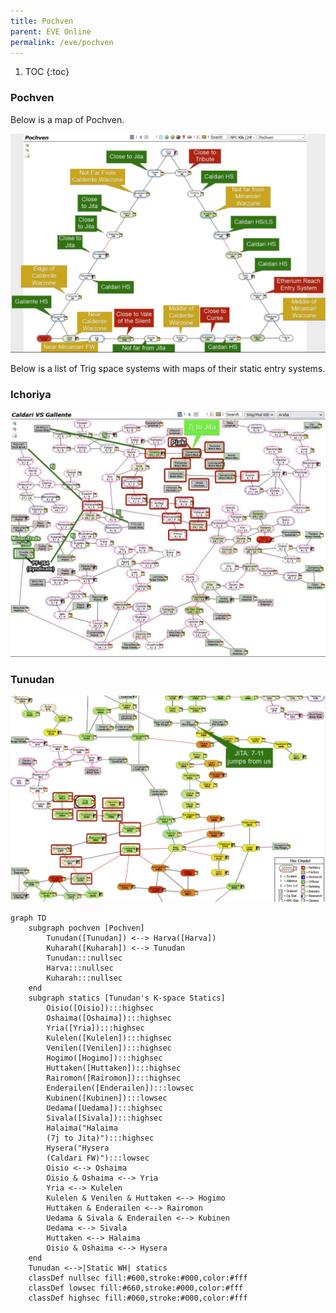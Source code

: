 ```yaml
---
title: Pochven
parent: EVE Online
permalink: /eve/pochven
---
```

1. TOC
{:toc}
### Pochven
Below is a map of Pochven.

![Pochven](/images/eve/pochven.jpg)

Below is a list of Trig space systems with maps of their static entry systems.
 
### Ichoriya
![Ichoriya](/images/eve/ichoriya-statics.jpg)

### Tunudan
![Tunudan](/images/eve/tunudan-statics.jpg)

```mermaid
graph TD
    subgraph pochven [Pochven]
        Tunudan([Tunudan]) <--> Harva([Harva])
        Kuharah([Kuharah]) <--> Tunudan
        Tunudan:::nullsec
        Harva:::nullsec
        Kuharah:::nullsec
    end
    subgraph statics [Tunudan's K-space Statics]
        Oisio([Oisio]):::highsec
        Oshaima([Oshaima]):::highsec
        Yria([Yria]):::highsec
        Kulelen([Kulelen]):::highsec
        Venilen([Venilen]):::highsec
        Hogimo([Hogimo]):::highsec
        Huttaken([Huttaken]):::highsec
        Rairomon([Rairomon]):::highsec
        Enderailen([Enderailen]):::lowsec
        Kubinen([Kubinen]):::lowsec
        Uedama([Uedama]):::highsec
        Sivala([Sivala]):::highsec
        Halaima("Halaima
        (7j to Jita)"):::highsec
        Hysera("Hysera
        (Caldari FW)"):::lowsec
        Oisio <--> Oshaima
        Oisio & Oshaima <--> Yria
        Yria <--> Kulelen
        Kulelen & Venilen & Huttaken <--> Hogimo
        Huttaken & Enderailen <--> Rairomon
        Uedama & Sivala & Enderailen <--> Kubinen
        Uedama <--> Sivala
        Huttaken <--> Halaima
        Oisio & Oshaima <--> Hysera
    end
    Tunudan <-->|Static WH| statics
    classDef nullsec fill:#600,stroke:#000,color:#fff
    classDef lowsec fill:#660,stroke:#000,color:#fff
    classDef highsec fill:#060,stroke:#000,color:#fff
```
